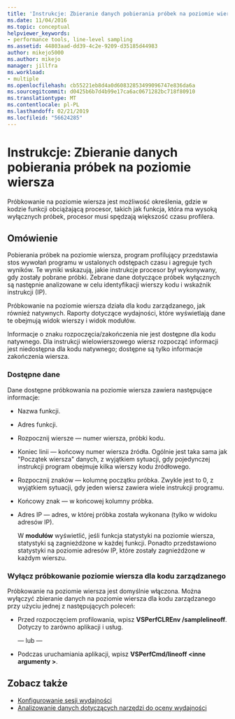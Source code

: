 ```yaml
---
title: 'Instrukcje: Zbieranie danych pobierania próbek na poziomie wiersza | Dokumentacja firmy Microsoft'
ms.date: 11/04/2016
ms.topic: conceptual
helpviewer_keywords:
- performance tools, line-level sampling
ms.assetid: 44803aad-dd39-4c2e-9209-d35185d44983
author: mikejo5000
ms.author: mikejo
manager: jillfra
ms.workload:
- multiple
ms.openlocfilehash: cb55221eb8d4a0d60832853499096747e836da6a
ms.sourcegitcommit: d0425b6b7d4b99e17ca6ac0671282bc718f80910
ms.translationtype: MT
ms.contentlocale: pl-PL
ms.lasthandoff: 02/21/2019
ms.locfileid: "56624285"
---
```

# <a name="how-to-collect-line-level-sampling-data"></a>Instrukcje: Zbieranie danych pobierania próbek na poziomie wiersza
Próbkowanie na poziomie wiersza jest możliwość określenia, gdzie w kodzie funkcji obciążającą procesor, takich jak funkcja, która ma wysoką wyłącznych próbek, procesor musi spędzają większość czasu profilera.

## <a name="overview"></a>Omówienie
 Pobierania próbek na poziomie wiersza, program profilujący przedstawia stos wywołań programu w ustalonych odstępach czasu i agreguje tych wyników. Te wyniki wskazują, jakie instrukcje procesor był wykonywany, gdy zostały pobrane próbki. Zebrane dane dotyczące próbek wyłącznych są następnie analizowane w celu identyfikacji wierszy kodu i wskaźnik instrukcji (IP).

 Próbkowanie na poziomie wiersza działa dla kodu zarządzanego, jak również natywnych. Raporty dotyczące wydajności, które wyświetlają dane te obejmują widok wierszy i widok modułów.

 Informacje o znaku rozpoczęcia/zakończenia nie jest dostępne dla kodu natywnego. Dla instrukcji wielowierszowego wiersz rozpocząć informacji jest niedostępna dla kodu natywnego; dostępne są tylko informacje zakończenia wiersza.

### <a name="available-data"></a>Dostępne dane
 Dane dostępne próbkowania na poziomie wiersza zawiera następujące informacje:

- Nazwa funkcji.

- Adres funkcji.

- Rozpocznij wiersze — numer wiersza, próbki kodu.

- Koniec linii — końcowy numer wiersza źródła. Ogólnie jest taka sama jak "Początek wiersza" danych, z wyjątkiem sytuacji, gdy pojedynczej instrukcji program obejmuje kilka wierszy kodu źródłowego.

- Rozpocznij znaków — kolumnę początku próbka. Zwykle jest to 0, z wyjątkiem sytuacji, gdy jeden wiersz zawiera wiele instrukcji programu.

- Końcowy znak — w końcowej kolumny próbka.

- Adres IP — adres, w której próbka została wykonana (tylko w widoku adresów IP).

  W **modułów** wyświetlić, jeśli funkcja statystyki na poziomie wiersza, statystyki są zagnieżdżone w każdej funkcji. Ponadto przedstawiono statystyki na poziomie adresów IP, które zostały zagnieżdżone w każdym wierszu.

### <a name="turn-off-line-level-sampling-for-managed-code"></a>Wyłącz próbkowanie poziomie wiersza dla kodu zarządzanego
 Próbkowanie na poziomie wiersza jest domyślnie włączona. Można wyłączyć zbieranie danych na poziomie wiersza dla kodu zarządzanego przy użyciu jednej z następujących poleceń:

-   Przed rozpoczęciem profilowania, wpisz **VSPerfCLREnv /samplelineoff**. Dotyczy to zarówno aplikacji i usług.

     — lub —

-   Podczas uruchamiania aplikacji, wpisz **VSPerfCmd/lineoff \<inne argumenty >**.

## <a name="see-also"></a>Zobacz także
- [Konfigurowanie sesji wydajności](../profiling/configuring-performance-sessions.md)
- [Analizowanie danych dotyczących narzędzi do oceny wydajności](../profiling/analyzing-performance-tools-data.md)